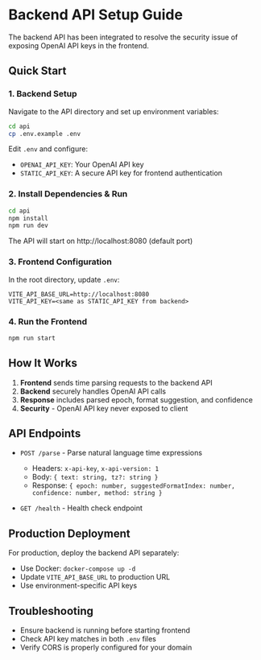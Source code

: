 # Backend API Setup Guide

The backend API has been integrated to resolve the security issue of exposing OpenAI API keys in the frontend.

## Quick Start

### 1. Backend Setup

Navigate to the API directory and set up environment variables:

```bash
cd api
cp .env.example .env
```

Edit `.env` and configure:
- `OPENAI_API_KEY`: Your OpenAI API key
- `STATIC_API_KEY`: A secure API key for frontend authentication

### 2. Install Dependencies & Run

```bash
cd api
npm install
npm run dev
```

The API will start on http://localhost:8080 (default port)

### 3. Frontend Configuration

In the root directory, update `.env`:

```env
VITE_API_BASE_URL=http://localhost:8080
VITE_API_KEY=<same as STATIC_API_KEY from backend>
```

### 4. Run the Frontend

```bash
npm run start
```

## How It Works

1. **Frontend** sends time parsing requests to the backend API
2. **Backend** securely handles OpenAI API calls
3. **Response** includes parsed epoch, format suggestion, and confidence
4. **Security** - OpenAI API key never exposed to client

## API Endpoints

- `POST /parse` - Parse natural language time expressions
  - Headers: `x-api-key`, `x-api-version: 1`
  - Body: `{ text: string, tz?: string }`
  - Response: `{ epoch: number, suggestedFormatIndex: number, confidence: number, method: string }`

- `GET /health` - Health check endpoint

## Production Deployment

For production, deploy the backend API separately:
- Use Docker: `docker-compose up -d`
- Update `VITE_API_BASE_URL` to production URL
- Use environment-specific API keys

## Troubleshooting

- Ensure backend is running before starting frontend
- Check API key matches in both `.env` files
- Verify CORS is properly configured for your domain